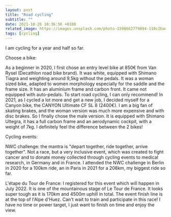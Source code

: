 ```yaml
---
layout: post
title: "Road cycling"
subtitle: ""
date: 2021-10-26 10:36:56 +0100
related_image: https://images.unsplash.com/photo-1598662779094-110c2bad80b5?ixid=MXwxMjA3fDB8MHxzZWFyY2h8MTJ8fGtleWJvYXJkfGVufDB8fDB8&ixlib=rb-1.2.1&auto=format&fit=crop&w=500&q=60
tags: [cycling]
---
```


I am cycling for a year and half so far.

Choose a bike:

As a beginner in 2020, I first chose an entry level bike at 850€ from Van Rysel (Decathlon road bike brand). It was white, equipped with Shimano Tiagra and weighting around 9,5kg without the pedals. It was a woman sized bike, adapted to women morphology especially for the saddle and the frame size. It has an aluminium frame and carbon front. It came not equipped with auto-pedals. To start road cycling, I can only recommend!
In 2021, as I cycled a lot more and get a new job, I decided myself for a Canyon bike, the CANYON Ultimate CF SL 8 (2400€). I am a big fan of skating brakes, and the woman version was much more expensive and with disc brakes. So I finally chose the male version. It is equipped with Shimano Ultegra, it has a full carbon frame and an aerodynamic cockpit, with a weight of 7kg. I definitely feel the difference between the 2 bikes!

Cycling events:

NWC challenge: the mantra is "depart together, ride together, arrive together". Not a race, but a very inclusive event, which was created to fight cancer and to donate money collected through cycling events to medical research, in Germany and in France. I attended the NWC challenge in Berlin in 2020 for a 100km ride, an in Paris in 2021 for a 208km, my biggest ride so far.

L'étape du Tour de France: I registered for this event which will happen in July 2022. It is one of the mountainous stage of Le Tour de France. It looks super tough as it is 170km and 4500m uphill in total. The event finish line is at the top of l'Alpe d'Huez. Can't wait to train and participate in this race! I have no time or power target, I just want to finish on time and enjoy the view.

